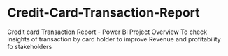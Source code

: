 # Credit-Card-Transaction-Report
Credit card Transaction Report - Power Bi Project
Overview 
To check insights of transaction by card holder to improve Revenue and profitability fo stakeholders
